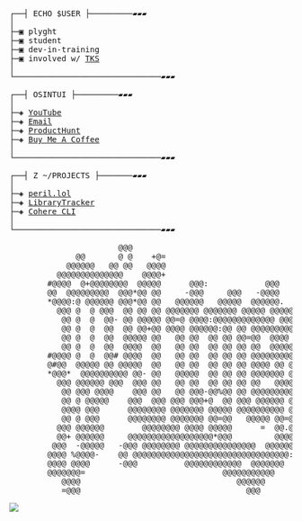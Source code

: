 <pre>


┌──┤ ECHO $USER ├─────────▰▰▰
│
├─▣ plyght
├─▣ student
├─▣ dev-in-training
├─▣ involved w/ <a href="https://tks.world">TKS</a>
│
└───────────────────────────────▰▰▰

┌──┤ OSINTUI ├─────────▰▰▰
│
├─◈ <a href="https://www.youtube.com/@plyght_">YouTube</a>
├─◈ <a href="mailto:plyght@peril.lol">Email</a>
├─◈ <a href="https://www.producthunt.com/@plyght">ProductHunt</a>
├─◈ <a href="https://www.buymeacoffee.com/plyght">Buy Me A Coffee</a>
│
└───────────────────────────────▰▰▰

┌──┤ Z ~/PROJECTS ├───────▰▰▰
│
├─◈ <a href="https://github.com/plyght/peril.lol">peril.lol</a>
├─◈ <a href="https://github.com/plyght/LibraryTracker">LibraryTracker</a>
├─◈ <a href="https://github.com/plyght/cohere-cli">Cohere CLI</a>
│
└───────────────────────────────▰▰▰
                               
                       @@@                                                                           
              @@       @ @    +@=                                                                    
            @@@@@@   @@ @@   @@@@                                                                    
          @@@@@@@@@@@@@@    @@@@+                                        @@@                  @      
        #@@@@  @+@@@@@@@@  @@@@@      @@@:            @@@      @@@@     @@@@              @@@. @     
        @@  @@@@@@@@@  @@@*@@ @@     -@@@     @@@   -@@@@    :@@@@@   @@@@@@@@@@@@@@@@@@@@@@@@@      
        *@@@@:@ @@@@@@ @@@*@@ @@   @@@@@@   @@@@@  @@@@@@.   @@@ @@   @* @ *@@  @@@@   @@@@@@@       
          @@@ @  @ @@@  @@ @@ @@ @@@@@@@ @@@@@@@ @@@@@ @@@@@ @@- @@  @@:@@@@@@@@@  @@@@@@ @@@        
           @@ @  @  @@- @@ @@@@@ @@=@ @@@@:@@@@@@@@@@@@@ @@@*@@  @@@@@@@@@.@@@ @@ @@@ @@@@@@         
           @@ @  @  @@  @@ @@+@@ @@@@ @@@@@@:@@ @@ @@@@@@@@@ @@-@@@@ @@@@@@ =  @@  @@   @@@          
           @@ @  @  @@  @@@@@ @@   @@ @@  @@ @@ @@=@@  @@@@  @@ @ @@@@@ *@@@-  @@  @@                
           @@ @  @  @@  @@@@  @@   @@ @@  @@ @@ @@ @@  @@@@@@@@*@@@@ @@  @@@   @@  @@                
        #@@@@ @  @  @@# @@@@  @@   @@ @@  @@ @@ @@ @@@@@@@@@@@@  @@  @@@*@@    @@  @@                
        @#@@  @@@@@ @@ @@@@@  @@   @@ @@  @@ @@ @@ @@@@ @@ @@@@  @@   @@ @@    @@=@@@                
        *@@@*  @@@@@@@@@@ @@- @@   @@@@@  @@ @@ @@ @@@@@@@ @@@@  @@   @@ @@    @@ .@@                
          @@@ @@@@@@ @@@  @@@ @@   @@ @@  @@ @@ @@ @@   @@@@@@@@ @@   @@.@@    @@  @@                
           @@ @@@ @@@@    @@@ @@   @@ @@@-@@%@@ @@ @@@@@@@@@@@@@ @@   @@ @@    @@  @@                
           @@ @ @@@@@    @@@  @@@ @@@ @@@+@  @@ @@@ @@@@@@ @@@@  @@@  @@ @@    @@ @@@                
           @@@@ @@@      @@@@@@@@ @@@@@@@ @@@@@ @@@@@@@@@@ @@@@@ @@@  @@ @@@  +@@ @@@@               
           @@ @ @@@      @@@@@@@@ @@@@@@@ @@=@@   @@@@@ @@=@@@@@@@@@ @@@@@@@@@@@@ @@@@@@             
          @@@ @@@@@@        @@@@@@@@ @@@@ @@@@@      =  @@.@@@ @@@   @@ @@@@@@ @@ @@@@@@             
          @@+ @@@@@@     @@@@@@@@@@@@@@@@@@*@@@         @@@@@@       @@@@@  @@@@@@@@@@@@             
         @@@  -@@@@@   -@@@ @@@@@@@@ @@@@@@@@@@@@@@@  @@@@@@@@     @ @@@        @@@@@@=              
        @@@@ %@@@@-    @@ @@@@@@@@@@@@@@@@@@@@@@@@@@@@@@@@@:      # =            @.@@                
        @@@@ @@@@      -@@@          @@@@@@@@@@@@  @@@@@@@         %             @@@                 
        @@@@@@@=                             @@@@@@@@@@@                         @@@                 
           @@@@                                 @@@@@@                                               
           =@@@                                   @@@                                                                                                             
</pre>
![](https://pixel-profile.vercel.app/api/github-stats?username=plyght&dithering=true)  
